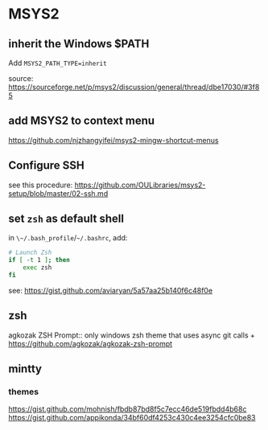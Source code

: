 # MSYS2

## inherit the Windows $PATH

Add `MSYS2_PATH_TYPE=inherit`

source: <https://sourceforge.net/p/msys2/discussion/general/thread/dbe17030/#3f85>

## add MSYS2 to context menu

<https://github.com/njzhangyifei/msys2-mingw-shortcut-menus>

## Configure SSH

see this procedure: <https://github.com/OULibraries/msys2-setup/blob/master/02-ssh.md>

## set `zsh` as default shell

in `\~/.bash_profile`/`~/.bashrc`, add:

```bash
# Launch Zsh
if [ -t 1 ]; then
    exec zsh
fi
```

see: <https://gist.github.com/aviaryan/5a57aa25b140f6c48f0e>

## zsh

agkozak ZSH Prompt::
only windows zsh theme that uses async git calls +
<https://github.com/agkozak/agkozak-zsh-prompt>

## mintty

### themes

<https://gist.github.com/mohnish/fbdb87bd8f5c7ecc46de519fbdd4b68c>
<https://gist.github.com/appikonda/34bf60df4253c430c4ee3254cfc0be83>

